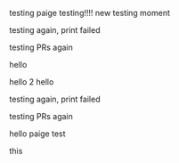 testing
paige testing!!!!
new testing moment

testing again, print failed

testing PRs again


hello

hello 2
hello

testing again, print failed

testing PRs again


hello
paige test
 
 
this 
